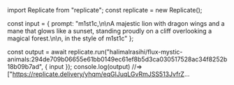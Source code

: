 import Replicate from "replicate";
const replicate = new Replicate();

const input = {
    prompt: "m1st1c,\n\nA majestic lion with dragon wings and a mane that glows like a sunset, standing proudly on a cliff overlooking a magical forest.\n\n, in the style of m1st1c"
};

const output = await replicate.run("halimalrasihi/flux-mystic-animals:294de709b06655e61bb0149ec61ef8b5d3ca030517528ac34f8252b18b09b7ad", { input });
console.log(output)
//=> ["https://replicate.delivery/yhqm/eqGlJuqLGvRmJSS513JvfrZ...
